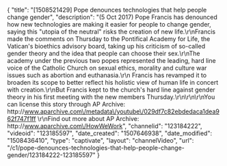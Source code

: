 {
    "title": "[1508521429] Pope denounces technologies that help people change gender",
    "description": "(5 Oct 2017) Pope Francis has denounced how new technologies are making it easier for people to change gender, saying this \"utopia of the neutral\" risks the creation of new life.\r\nFrancis made the comments on Thursday to the Pontifical Academy for Life, the Vatican's bioethics advisory board, taking up his criticism of so-called gender theory and the idea that people can choose their sex.\r\nThe academy under the previous two popes represented the leading, hard line voice of the Catholic Church on sexual ethics, morality and culture war issues such as abortion and euthanasia.\r\n Francis has revamped it to broaden its scope to better reflect his holistic view of human life in concert with creation.\r\nBut Francis kept to the church's hard line against gender theory in his first meeting with the new members Thursday.\r\n\r\n\r\nYou can license this story through AP Archive: http:\/\/www.aparchive.com\/metadata\/youtube\/029df7c82ebdedaca1dea962f747f1ff \r\nFind out more about AP Archive: http:\/\/www.aparchive.com\/HowWeWork",
    "channelid": "123184222",
    "videoid": "123185597",
    "date_created": "1507646938",
    "date_modified": "1508436410",
    "type": "captivate",
    "layout": "channelVideo",
    "url": "\/c1\/pope-denounces-technologies-that-help-people-change-gender\/123184222-123185597"
}